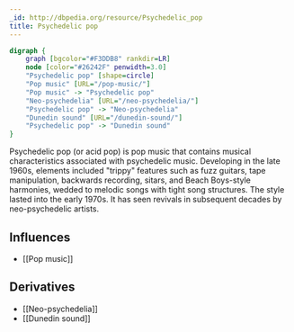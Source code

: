 ```yaml
---
_id: http://dbpedia.org/resource/Psychedelic_pop
title: Psychedelic pop
---
```


```dot
digraph {
	graph [bgcolor="#F3DDB8" rankdir=LR]
	node [color="#26242F" penwidth=3.0]
	"Psychedelic pop" [shape=circle]
	"Pop music" [URL="/pop-music/"]
	"Pop music" -> "Psychedelic pop"
	"Neo-psychedelia" [URL="/neo-psychedelia/"]
	"Psychedelic pop" -> "Neo-psychedelia"
	"Dunedin sound" [URL="/dunedin-sound/"]
	"Psychedelic pop" -> "Dunedin sound"
}
```

Psychedelic pop (or acid pop) is pop music that contains musical characteristics associated with psychedelic music. Developing in the late 1960s, elements included "trippy" features such as fuzz guitars, tape manipulation, backwards recording, sitars, and Beach Boys-style harmonies, wedded to melodic songs with tight song structures. The style lasted into the early 1970s. It has seen revivals in subsequent decades by neo-psychedelic artists.

## Influences

- [[Pop music]]

## Derivatives

- [[Neo-psychedelia]]
- [[Dunedin sound]]
